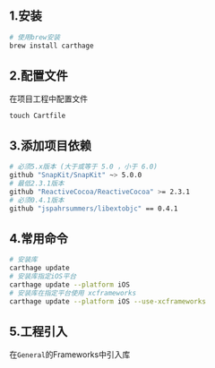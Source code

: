 ## 1.安装
```bash
# 使用brew安装
brew install carthage
```
##  2.配置文件
在项目工程中配置文件
```shell
touch Cartfile
```
## 3.添加项目依赖
```bash
# 必须5.x版本 (大于或等于 5.0 ，小于 6.0)
github "SnapKit/SnapKit" ~> 5.0.0
# 最低2.3.1版本 
github "ReactiveCocoa/ReactiveCocoa" >= 2.3.1 
# 必须0.4.1版本 
github "jspahrsummers/libextobjc" == 0.4.1

```
## 4.常用命令
```bash
# 安装库
carthage update
# 安装库指定iOS平台
carthage update --platform iOS
# 安装库在指定平台使用 xcframeworks
carthage update --platform iOS --use-xcframeworks
```
## 5.工程引入
在`General`的Frameworks中引入库